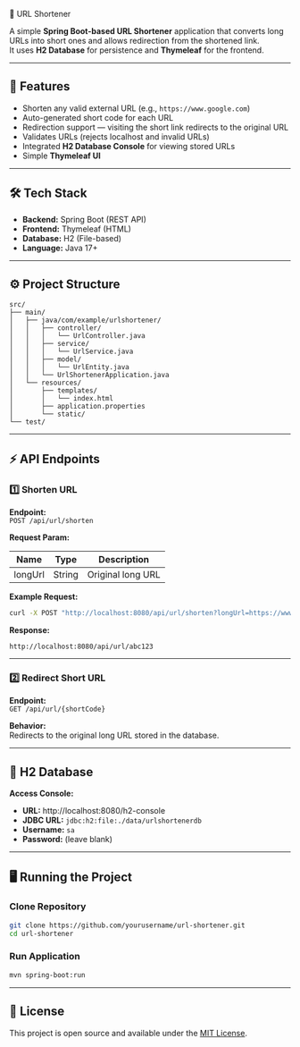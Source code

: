🔗 URL Shortener

A simple **Spring Boot-based URL Shortener** application that converts long URLs into short ones and allows redirection from the shortened link.  
It uses **H2 Database** for persistence and **Thymeleaf** for the frontend.

---

## 🚀 Features

- Shorten any valid external URL (e.g., `https://www.google.com`)
- Auto-generated short code for each URL
- Redirection support — visiting the short link redirects to the original URL
- Validates URLs (rejects localhost and invalid URLs)
- Integrated **H2 Database Console** for viewing stored URLs
- Simple **Thymeleaf UI**

---

## 🛠️ Tech Stack

- **Backend:** Spring Boot (REST API)
- **Frontend:** Thymeleaf (HTML)
- **Database:** H2 (File-based)
- **Language:** Java 17+

---

## ⚙️ Project Structure
```
src/
├── main/
│   ├── java/com/example/urlshortener/
│   │   ├── controller/
│   │   │   └── UrlController.java
│   │   ├── service/
│   │   │   └── UrlService.java
│   │   ├── model/
│   │   │   └── UrlEntity.java
│   │   └── UrlShortenerApplication.java
│   └── resources/
│       ├── templates/
│       │   └── index.html
│       ├── application.properties
│       └── static/
└── test/
```

---

## ⚡ API Endpoints

### 1️⃣ Shorten URL

**Endpoint:**  
`POST /api/url/shorten`

**Request Param:**

| Name | Type | Description |
|------|------|-------------|
| longUrl | String | Original long URL |

**Example Request:**
```bash
curl -X POST "http://localhost:8080/api/url/shorten?longUrl=https://www.google.com"
```

**Response:**
```
http://localhost:8080/api/url/abc123
```

---

### 2️⃣ Redirect Short URL

**Endpoint:**  
`GET /api/url/{shortCode}`

**Behavior:**  
Redirects to the original long URL stored in the database.

---

## 💾 H2 Database

**Access Console:**

- **URL:** http://localhost:8080/h2-console
- **JDBC URL:** `jdbc:h2:file:./data/urlshortenerdb`
- **Username:** `sa`
- **Password:** (leave blank)

---

## 🖥️ Running the Project

### Clone Repository
```bash
git clone https://github.com/yourusername/url-shortener.git
cd url-shortener
```

### Run Application
```bash
mvn spring-boot:run
```

---

## 📝 License

This project is open source and available under the [MIT License](LICENSE).